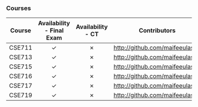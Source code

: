 
### Courses
| Course | Availability - Final Exam | Availability - CT | Contributors |
| :---: | :---: | :---: | :---: |
| CSE711 | &check; | &cross; | http://github.com/maifeeulasad |
| CSE713 | &check; | &cross; | http://github.com/maifeeulasad |
| CSE715 | &check; | &cross; | http://github.com/maifeeulasad |
| CSE716 | &check; | &cross; | http://github.com/maifeeulasad |
| CSE717 | &check; | &cross; | http://github.com/maifeeulasad |
| CSE719 | &check; | &cross; | http://github.com/maifeeulasad |
